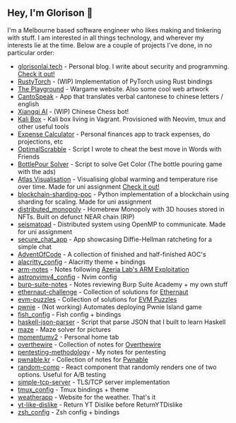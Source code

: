 ## Hey, I'm Glorison 👋

I'm a Melbourne based software engineer who likes making and tinkering with stuff. 
I am interested in all things technology, and wherever my interests lie at the time. Below are a couple of projects I've done, in no particular order:

- [glorisonlai.tech](https://github.com/glorisonlai/glorisonlai.tech) - Personal blog. I write about security and programming. [Check it out!](https://glorisonlai.tech)
- [RustyTorch](https://github.com/glorisonlai/rustytorch) - (WIP) Implementation of PyTorch using Rust bindings
- [The Playground](https://github.com/glorisonlai/the-playground) - Wargame website. Also some cool web artwork
- [CantoSpeak](https://github.com/glorisonlai/canto-speak) - App that translates verbal cantonese to chinese letters / english 
- [Xiangqi AI](https://github.com/glorisonlai/xiangqi-ai) - (WIP) Chinese Chess bot!
- [Kali Box](https://github.com/glorisonlai/kali_config) - Kali box living in Vagrant. Provisioned with Neovim, tmux and other useful tools
- [Expense Calculator](https://github.com/glorisonlai/expense-calculator) - Personal finances app to track expenses, do projections, etc
- [OptimalScrabble](https://github.com/glorisonlai/OptimalScrabble) - Script I wrote to cheat the best move in Words with Friends
- [BottlePour Solver](https://github.com/glorisonlai/BottlePourer) - Script to solve Get Color (The bottle pouring game with the ads)
- [Atlas Visualisation](https://github.com/glorisonlai/atlas-visualisation) - Visualising global warming and temperature rise over time. Made for uni assignment [Check it out!](glorisonlai.github.io/atlas-visualisation)
- [blockchain-sharding-poc](https://github.com/glorisonlai/blockchain-sharding-poc) - Python implementation of a blockchain using sharding for scaling. Made for uni assignment
- [distributed_monopoly](https://github.com/glorisonlai/distributed_monopoly) - Homebrew Monopoly with 3D houses stored in NFTs. Built on defunct NEAR chain (RIP)
- [seismatoad](https://github.com/glorisonlai/seismatoad) - Distributed system using OpenMP to communicate. Made for uni assignment
- [secure_chat_app](https://github.com/glorisonlai/secure_chat_app) - App showcasing Diffie-Hellman ratcheting for a simple chat
- [AdventOfCode](https://github.com/glorisonlai/AdventOfCode) - A collection of finished and half-finished AOC's
- [alacritty_config](https://github.com/glorisonlai/alacritty_config) - Alacritty theme + bindings
- [arm-notes](https://github.com/glorisonlai/arm-notes) - Notes following [Azeria Lab's ARM Exploitation](https://azeria-labs.com/writing-arm-assembly-part-1/)
- [astronvimv4_config](https://github.com/glorisonlai/astronvimv4_config) - Nvim config
- [burp-suite-notes](https://github.com/glorisonlai/burp-suite-notes) - Notes reviewing Burp Suite Academy + my own stuff
- [ethernaut-challenge](https://github.com/glorisonlai/ethernaut-challenge) - Collection of solutions for [Ethernaut](https://ethernaut.openzeppelin.com/)
- [evm-puzzles](https://github.com/glorisonlai/evm-puzzles) - Collection of solutions for [EVM Puzzles](https://github.com/fvictorio/evm-puzzles)
- [pwnie](https://github.com/glorisonlai/pwnie) - (Not working) Automates deploying Pwnie Island game
- [fish_config](https://github.com/glorisonlai/fish_config) - Fish config + bindings
- [haskell-json-parser](https://github.com/glorisonlai/haskell-json-parser) - Script that parse JSON that I built to learn Haskell
- [maze](https://github.com/glorisonlai/maze) - Maze solver for pictures
- [momentumv2](https://github.com/glorisonlai/momentumv2) - Personal home tab
- [overthewire](https://github.com/glorisonlai/overthewire) - Collection of notes for [Overthewire](https://overthewire.org/)
- [pentesting-methodology](https://github.com/glorisonlai/pentesting-methodology) - My notes for pentesting
- [pwnable.kr](https://github.com/glorisonlai/pwnable.kr) - Collection of notes for [Pwnable](https://pwnable.kr)
- [random-comp](https://github.com/glorisonlai/random-comp) - React component that randomly renders one of two options. Useful for A/B testing
- [simple-tcp-server](https://github.com/glorisonlai/simple-tcp-server) - TLS/TCP server implementation
- [tmux_config](https://github.com/glorisonlai/tmux_config) - Tmux bindings + theme
- [weatherapp](https://github.com/glorisonlai/weatherapp) - Website for the weather. That's it
- [yt-like-dislike](https://github.com/glorisonlai/yt-like-dislike) - Return YT Dislike before ReturnYTDislike
- [zsh_config](https://github.com/glorisonlai/zsh_config) - Zsh config + bindings

